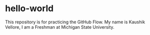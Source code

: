# hello-world
This repository is for practicing the GitHub Flow.
My name is Kaushik Vellore, I am a Freshman at Michigan State University.
